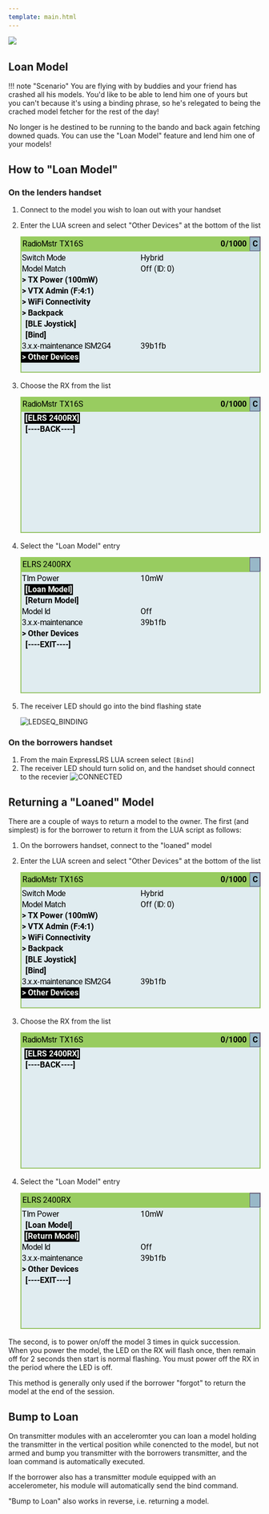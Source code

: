 ```yaml
---
template: main.html
---
```


<img src="https://raw.githubusercontent.com/ExpressLRS/ExpressLRS-Hardware/master/img/software.png">

## Loan Model

!!! note "Scenario"
    You are flying with by buddies and your friend has crashed all his models. You'd like to be able to lend him one of yours but you
    can't because it's using a binding phrase, so he's relegated to being the crached model fetcher for the rest of the day!

No longer is he destined to be running to the bando and back again fetching downed quads. You can use the "Loan Model" feature and lend him one of your models!

## How to "Loan Model"

### On the lenders handset

1. Connect to the model you wish to loan out with your handset
2. Enter the LUA screen and select "Other Devices" at the bottom of the list

    ![Other Devices](../assets/images/loan-other-devices.png)

3. Choose the RX from the list

    ![Select RX](../assets/images/loan-rx-select.png)

4. Select the "Loan Model" entry

    ![Loan Model](../assets/images/loan-rx-menu.png)

5. The receiver LED should go into the bind flashing state

    ![LEDSEQ_BINDING](https://cdn.discordapp.com/attachments/738450139693449258/921065812763218010/LEDSEQ_BINDING_10_10_10_100.gif)

### On the borrowers handset
1. From the main ExpressLRS LUA screen select `[Bind]`
2. The receiver LED should turn solid on, and the handset should connect to the recevier
    ![CONNECTED](https://cdn.discordapp.com/attachments/738450139693449258/921065812507373568/LED_ON.gif)

## Returning a "Loaned" Model

There are a couple of ways to return a model to the owner. The first (and simplest) is for the borrower to return it from the LUA script as follows:

1. On the borrowers handset, connect to the "loaned" model
2. Enter the LUA screen and select "Other Devices" at the bottom of the list

    ![Other Devices](../assets/images/loan-other-devices.png)

3. Choose the RX from the list

    ![Select RX](../assets/images/loan-rx-select.png)

4. Select the "Loan Model" entry

    ![Return Model](../assets/images/loan-return.png)

The second, is to power on/off the model 3 times in quick succession. When you power the model, the LED on the RX will flash once,
then remain off for 2 seconds then start is normal flashing. You must power off the RX in the period where the LED is off.

This method is generally only used if the borrower "forgot" to return the model at the end of the session.

## Bump to Loan

On transmitter modules with an acceleromter you can loan a model holding the transmitter in the vertical position while conencted to the model,
but not armed and bump you transmitter with the borrowers transmitter, and the loan command is automatically executed.

If the borrower also has a transmitter module equipped with an accelerometer, his module will automatically send the bind command.

"Bump to Loan" also works in reverse, i.e. returning a model.